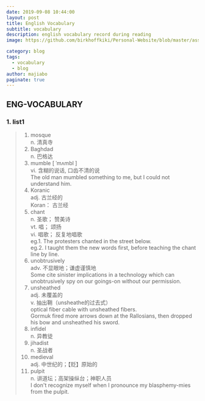 ```yaml
---
date: 2019-09-08 10:44:00
layout: post
title: English Vocabulary
subtitle: vocabulary
description: english vocabulary record during reading
image: https://github.com/birkhoffkiki/Personal-Website/blob/master/assets/img/post_imgs/2019-09-24-k-means-data_distribute.jpeg?raw=true

category: blog
tags:
  - vocabulary
  - blog
author: majiabo
paginate: true
---
```




## ENG-VOCABULARY
### 1. list1

> 1. mosque  
n. 清真寺
> 2. Baghdad  
n. 巴格达
> 3. mumble [ ˈmʌmbl ]  
vi. 含糊的说话, 口齿不清的说  
The old man mumbled something to me, but I could not understand him.
> 4. Koranic  
adj. 古兰经的  
Koran： 古兰经
> 5. chant  
n. 圣歌； 赞美诗  
vt. 唱； 颂扬  
vi. 唱歌； 反复地唱歌  
eg.1. The protesters chanted in the street below.  
eg.2. I taught them the new words first, before teaching the chant line by line.  
> 6. unobtrusively  
adv. 不显眼地；谦虚谨慎地  
Some cite sinister implications in a technology which can unobtrusively spy on our goings-on without our permission.  
> 7. unsheathed  
adj. 未覆盖的  
v. 抽出鞘（unsheathe的过去式）  
optical fiber cable with unsheathed fibers.  
Gormuk fired more arrows down at the Rallosians, then dropped his bow and unsheathed his sword.
> 8. infidel  
n. 异教徒  
> 9. jihadist  
n. 圣战者  
> 10. medieval  
adj. 中世纪的；【贬】原始的  
> 10. pulpit  
n. 讲道坛；高架操纵台；神职人员  
I don't recognize myself when I pronounce my blasphemy-mies from the pulpit.